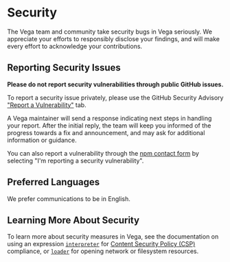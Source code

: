 # Security

The Vega team and community take security bugs in Vega seriously. We appreciate your efforts to responsibly disclose your findings, and will make every effort to acknowledge your contributions.

## Reporting Security Issues

**Please do not report security vulnerabilities through public GitHub issues.**

To report a security issue privately, please use the GitHub Security Advisory ["Report a Vulnerability"](https://github.com/vega/vega/security/advisories/new) tab.

A Vega maintainer will send a response indicating next steps in handling your report. After the initial reply, the team will keep you informed of the progress towards a fix and announcement, and may ask for additional information or guidance.

You can also report a vulnerability through the [npm contact form](https://www.npmjs.com/support) by selecting "I'm reporting a security vulnerability".

## Preferred Languages

We prefer communications to be in English.

## Learning More About Security

To learn more about security measures in Vega, see the documentation on using an expression [`interpreter`](https://vega.github.io/vega/usage/interpreter/) for [Content Security Policy (CSP)](https://developer.mozilla.org/en-US/docs/Web/HTTP/CSP) compliance, or [`loader`](https://github.com/vega/vega/tree/main/packages/vega-loader) for opening network or filesystem resources.
